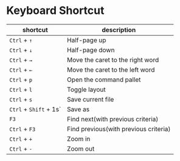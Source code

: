 # Keyboard Shortcut

| shortcut               | description                           |
|------------------------|---------------------------------------|
| `Ctrl` + `↑`           | Half-page up                          |
| `Ctrl` + `↓`           | Half-page down                        |
| `Ctrl` + `→`           | Move the caret to the right word      |
| `Ctrl` + `←`           | Move the caret to the left word       |
| `Ctrl` + `p`           | Open the command pallet               |
| `Ctrl` + `l`           | Toggle layout                         |
| `Ctrl` + `s`           | Save current file                     |
| `Ctrl` + `Shift` + 1s` | Save as                               |
| `F3`                   | Find next(with previous criteria)     |
| `Ctrl` + `F3`          | Find previous(with previous criteria) |
| `Ctrl` + `+`           | Zoom in                               |
| `Ctrl` + `-`           | Zoom out                              |
